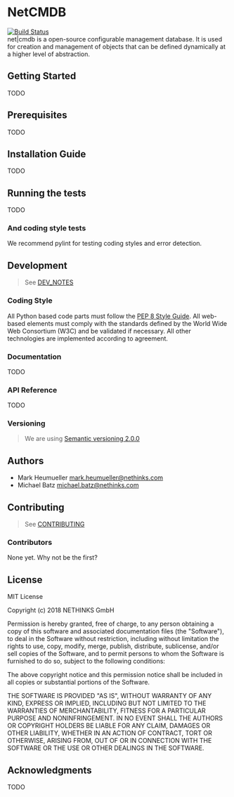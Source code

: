 # NetCMDB
[![Build Status](https://travis-ci.com/NETHINKS/NetCMDB.svg?token=7TFxCyzxQMaA2yUsKDqy&branch=master)](https://travis-ci.com/markheumueller/NetCMDB)  
net|cmdb is a open-source configurable management database. It is used
for creation and management of objects that can be defined dynamically
at a higher level of abstraction.

## Getting Started
TODO

## Prerequisites
TODO

## Installation Guide
TODO

## Running the tests
TODO

### And coding style tests
We recommend pylint for testing coding styles and error detection.

## Development
> See [DEV_NOTES](https://github.com/NETHINKS/NetCMDB/blob/master/.github/DEV_NOTES.md)

### Coding Style
All Python based code parts must follow the [PEP 8 Style Guide](https://www.python.org/dev/peps/pep-0008/). All web-based elements must comply with the standards defined by the World Wide Web Consortium (W3C) and be validated if necessary. All other technologies are implemented according to agreement.

### Documentation
TODO

### API Reference
TODO

### Versioning
> We are using [Semantic versioning 2.0.0](http://semver.org/)


## Authors
* Mark Heumueller [mark.heumueller@nethinks.com](mark.heumueller@nethinks.com)
* Michael Batz [michael.batz@nethinks.com](michael.batz@nethinks.com)

## Contributing
> See [CONTRIBUTING](https://github.com/NETHINKS/NetCMDB/blob/master/.github/CONTRIBUTING.md)

### Contributors
None yet. Why not be the first?




## License
MIT License

Copyright (c) 2018 NETHINKS GmbH  
  
Permission is hereby granted, free of charge, to any person obtaining a copy
of this software and associated documentation files (the "Software"), to deal
in the Software without restriction, including without limitation the rights
to use, copy, modify, merge, publish, distribute, sublicense, and/or sell
copies of the Software, and to permit persons to whom the Software is
furnished to do so, subject to the following conditions:  
  
The above copyright notice and this permission notice shall be included in all
copies or substantial portions of the Software.
  
THE SOFTWARE IS PROVIDED "AS IS", WITHOUT WARRANTY OF ANY KIND, EXPRESS OR
IMPLIED, INCLUDING BUT NOT LIMITED TO THE WARRANTIES OF MERCHANTABILITY,
FITNESS FOR A PARTICULAR PURPOSE AND NONINFRINGEMENT. IN NO EVENT SHALL THE
AUTHORS OR COPYRIGHT HOLDERS BE LIABLE FOR ANY CLAIM, DAMAGES OR OTHER
LIABILITY, WHETHER IN AN ACTION OF CONTRACT, TORT OR OTHERWISE, ARISING FROM,
OUT OF OR IN CONNECTION WITH THE SOFTWARE OR THE USE OR OTHER DEALINGS IN THE
SOFTWARE.  

## Acknowledgments
TODO
